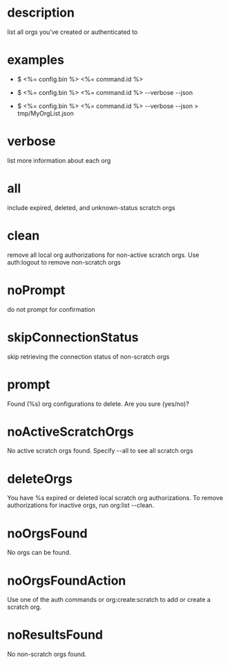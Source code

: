# description

list all orgs you’ve created or authenticated to

# examples

- $ <%= config.bin %> <%= command.id %>

- $ <%= config.bin %> <%= command.id %> --verbose --json

- $ <%= config.bin %> <%= command.id %> --verbose --json > tmp/MyOrgList.json

# verbose

list more information about each org

# all

include expired, deleted, and unknown-status scratch orgs

# clean

remove all local org authorizations for non-active scratch orgs. Use auth:logout to remove non-scratch orgs

# noPrompt

do not prompt for confirmation

# skipConnectionStatus

skip retrieving the connection status of non-scratch orgs

# prompt

Found (%s) org configurations to delete. Are you sure (yes/no)?

# noActiveScratchOrgs

No active scratch orgs found. Specify --all to see all scratch orgs

# deleteOrgs

You have %s expired or deleted local scratch org authorizations. To remove authorizations for inactive orgs, run org:list --clean.

# noOrgsFound

No orgs can be found.

# noOrgsFoundAction

Use one of the auth commands or org:create:scratch to add or create a scratch org.

# noResultsFound

No non-scratch orgs found.

